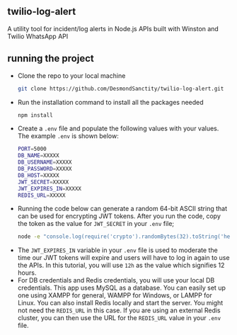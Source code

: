 ## twilio-log-alert
A utility tool for incident/log alerts in Node.js APIs built with Winston and Twilio WhatsApp API

## running the project

- Clone the repo to your local machine
  ```bash
  git clone https://github.com/DesmondSanctity/twilio-log-alert.git
  ```
- Run the installation command to install all the packages needed
  ```bash
  npm install
  ```
- Create a `.env` file and populate the following values with your values. The example `.env` is shown below:
  ```bash
  PORT=5000
  DB_NAME=XXXXX
  DB_USERNAME=XXXXX
  DB_PASSWORD=XXXXX
  DB_HOST=XXXXX
  JWT_SECRET=XXXXX
  JWT_EXPIRES_IN=XXXXX
  REDIS_URL=XXXXX
  ```
- Running the code below can generate a random 64-bit ASCII string that can be used for encrypting JWT tokens. After you run the code, copy the token as the value for `JWT_SECRET` in your  `.env` file;
  ```bash
  node -e "console.log(require('crypto').randomBytes(32).toString('hex'))"
  ```
- The `JWT_EXPIRES_IN` variable in your `.env` file is used to moderate the time our JWT tokens will expire and users will have to log in again to use the APIs. In this tutorial, you will use `12h` as the value which signifies 12 hours.
- For DB credentials and Redis credentials, you will use your local DB credentials. This app uses MySQL as a database. You can easily set up one using XAMPP for general, WAMPP for Windows, or LAMPP for Linux. You can also install Redis locally and start the server. You might not need the `REDIS_URL` in this case. If you are using an external Redis cluster, you can then use the URL for the `REDIS_URL` value in your `.env` file.
